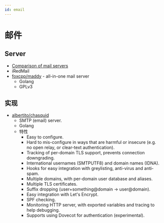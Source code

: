```yaml
---
id: email
---
```


# 邮件

## Server
* [Comparison of mail servers](https://en.wikipedia.org/wiki/Comparison_of_mail_servers)
* iRedMail
* [foxcpp/maddy](https://github.com/foxcpp/maddy) - all-in-one mail server
  * Golang
  * GPLv3

## 实现
* [albertito/chasquid](https://github.com/albertito/chasquid)
  * SMTP (email) server.
  * Golang
  * 特性
    * Easy to configure.
    * Hard to mis-configure in ways that are harmful or insecure (e.g. no open relay, or clear-text authentication).
    * Tracking of per-domain TLS support, prevents connection downgrading.
    * International usernames (SMTPUTF8) and domain names (IDNA).
    * Hooks for easy integration with greylisting, anti-virus and anti-spam.
    * Multiple domains, with per-domain user database and aliases.
    * Multiple TLS certificates.
    * Suffix dropping (user+something@domain → user@domain).
    * Easy integration with Let's Encrypt.
    * SPF checking.
    * Monitoring HTTP server, with exported variables and tracing to help debugging.
    * Supports using Dovecot for authentication (experimental).
